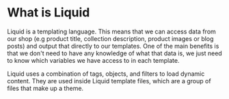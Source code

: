 # What is Liquid

Liquid is a templating language.  This means that we can access data from our shop (e.g product title, collection description, product images or blog posts) and output that directly to our templates. One of the main benefits is that we don't need to have any knowledge of what that data is, we just need to know which variables we have access to in each template.

Liquid uses a combination of tags, objects, and filters to load dynamic content. They are used inside Liquid template files, which are a group of files that make up a theme. 
